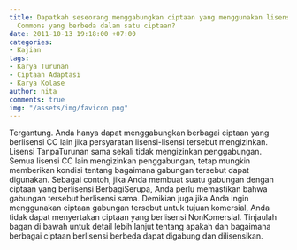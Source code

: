 ```yaml
---
title: Dapatkah seseorang menggabungkan ciptaan yang menggunakan lisensi Creative
  Commons yang berbeda dalam satu ciptaan?
date: 2011-10-13 19:18:00 +07:00
categories:
- Kajian
tags:
- Karya Turunan
- Ciptaan Adaptasi
- Karya Kolase
author: nita
comments: true
img: "/assets/img/favicon.png"
---
```


Tergantung. Anda hanya dapat menggabungkan berbagai ciptaan yang berlisensi CC lain jika persyaratan lisensi-lisensi tersebut mengizinkan. Lisensi TanpaTurunan sama sekali tidak mengizinkan penggabungan. Semua lisensi CC lain mengizinkan penggabungan, tetap mungkin memberikan kondisi tentang bagaimana gabungan tersebut dapat digunakan. Sebagai contoh, jika Anda membuat suatu gabungan dengan ciptaan yang berlisensi BerbagiSerupa, Anda perlu memastikan bahwa gabungan tersebut berlisensi sama. Demikian juga jika Anda ingin menggunakan ciptaan gabungan tersebut untuk tujuan komersial, Anda tidak dapat menyertakan ciptaan yang berlisensi NonKomersial. Tinjaulah bagan di bawah untuk detail lebih lanjut tentang apakah dan bagaimana berbagai ciptaan berlisensi berbeda dapat digabung dan dilisensikan.
